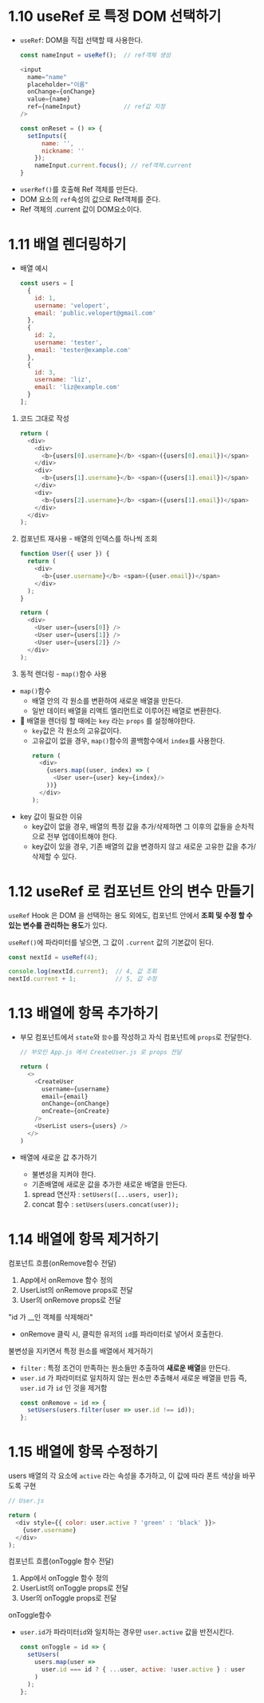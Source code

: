 # 1.10 useRef 로 특정 DOM 선택하기
- `useRef`: DOM을 직접 선택할 때 사용한다.
  ```js
  const nameInput = useRef();  // ref객체 생성

  <input
    name="name"
    placeholder="이름"
    onChange={onChange}
    value={name}
    ref={nameInput}            // ref값 지정
  />

  const onReset = () => {
    setInputs({
        name: '',
        nickname: ''
      });
      nameInput.current.focus(); // ref객체.current
  }
  ```
- `userRef()`를 호출해 Ref 객체를 만든다.
- DOM 요소의 `ref`속성의 값으로 Ref객체를 준다.
- Ref 객체의 .current 값이 DOM요소이다.


# 1.11 배열 렌더링하기
- 배열 예시
    ```js
    const users = [
      {
        id: 1,
        username: 'velopert',
        email: 'public.velopert@gmail.com'
      },
      {
        id: 2,
        username: 'tester',
        email: 'tester@example.com'
      },
      {
        id: 3,
        username: 'liz',
        email: 'liz@example.com'
      }
    ];
    ```
1. 코드 그대로 작성
    ```js
    return (
      <div>
        <div>
          <b>{users[0].username}</b> <span>({users[0].email})</span>
        </div>
        <div>
          <b>{users[1].username}</b> <span>({users[1].email})</span>
        </div>
        <div>
          <b>{users[2].username}</b> <span>({users[1].email})</span>
        </div>
      </div>
    );
    ```

2. 컴포넌트 재사용 - 배열의 인덱스를 하나씩 조회
    ```js
    function User({ user }) {
      return (
        <div>
          <b>{user.username}</b> <span>({user.email})</span>
        </div>
      );
    }
    ```
    ```js
    return (
      <div>
        <User user={users[0]} />
        <User user={users[1]} />
        <User user={users[2]} />
      </div>
    );
    ```

3. 동적 렌더링 - `map()`함수 사용
- `map()`함수
  - 배열 안의 각 원소를 변환하여 새로운 배열을 만든다.
  - 일반 데이터 배열을 리액트 엘리먼트로 이루어진 배열로 변환한다.
- 🎈 배열을 렌더링 할 때에는 `key` 라는 `props` 를 설정해야한다.
  - `key`값은 각 원소의 고유값이다.
  - 고유값이 없을 경우, `map()`함수의 콜백함수에서 `index`를 사용한다.
    ```js
    return (
      <div>
        {users.map((user, index) => (
          <User user={user} key={index}/>
        ))}
      </div>
    );
    ```
- key 값이 필요한 이유
  - key값이 없을 경우, 배열의 특정 값을 추가/삭제하면 그 이후의 값들을 순차적으로 전부 업데이트해야 한다.
  - key값이 있을 경우, 기존 배열의 값을 변경하지 않고 새로운 고유한 값을 추가/삭제할 수 있다.


# 1.12 useRef 로 컴포넌트 안의 변수 만들기
`useRef` Hook 은 DOM 을 선택하는 용도 외에도, 컴포넌트 안에서 **조회 및 수정 할 수 있는 변수를 관리하는 용도**가 있다.

`useRef()`에 파라미터를 넣으면, 그 값이 `.current` 값의 기본값이 된다.
```js
const nextId = useRef(4);

console.log(nextId.current);  // 4, 값 조회
nextId.current + 1;           // 5, 값 수정
```

# 1.13 배열에 항목 추가하기
- 부모 컴포넌트에서 `state`와 `함수`를 작성하고 자식 컴포넌트에 `props`로 전달한다.
  ```js
  // 부모인 App.js 에서 CreateUser.js 로 props 전달

  return (
    <>
      <CreateUser
        username={username}
        email={email}
        onChange={onChange}
        onCreate={onCreate}
      />
      <UserList users={users} />
    </>
  )
  ```

- 배열에 새로운 값 추가하기
  - 불변성을 지켜야 한다.
  - 기존배열에 새로운 값을 추가한 새로운 배열을 만든다.
  1. spread 연산자 : `setUsers([...users, user]);`
  2. concat 함수 : `setUsers(users.concat(user));`

# 1.14 배열에 항목 제거하기
컴포넌트 흐름(onRemove함수 전달)
  1. App에서 onRemove 함수 정의
  2. UserList의 onRemove props로 전달
  3. User의 onRemove props로 전달

"id 가 __인 객체를 삭제해라"
  - onRemove 클릭 시, 클릭한 유저의 `id`를 파라미터로 넣어서 호출한다.


불변성을 지키면서 특정 원소를 배열에서 제거하기
  - `filter` : 특정 조건이 만족하는 원소들만 추출하여 **새로운 배열**을 만든다.
  - `user.id` 가 파라미터로 일치하지 않는 원소만 추출해서 새로운 배열을 만듬 즉, `user.id` 가 `id` 인 것을 제거함
    ```js
    const onRemove = id => {
      setUsers(users.filter(user => user.id !== id));
    };
    ```

# 1.15 배열에 항목 수정하기
users 배열의 각 요소에 `active` 라는 속성을 추가하고, 이 값에 따라 폰트 색상을 바꾸도록 구현
```js
// User.js

return (
  <div style={{ color: user.active ? 'green' : 'black' }}>
    {user.username}
  </div>
);
```

컴포넌트 흐름(onToggle 함수 전달)
  1. App에서 onToggle 함수 정의
  2. UserList의 onToggle props로 전달
  3. User의 onToggle props로 전달

onToggle함수
- `user.id`가 파라미터`id`와 일치하는 경우만 `user.active` 값을 반전시킨다.
  ```js
  const onToggle = id => {
    setUsers(
      users.map(user =>
        user.id === id ? { ...user, active: !user.active } : user
      )
    );
  };
  ```
